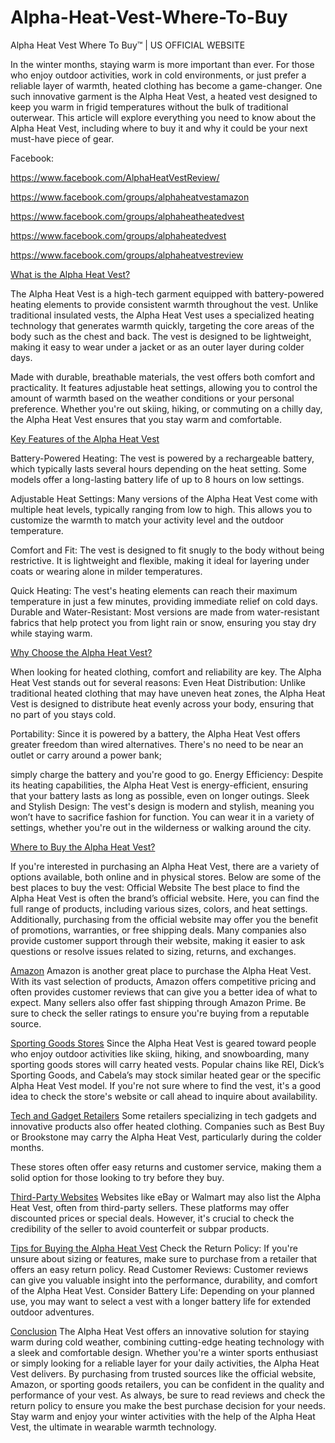 # Alpha-Heat-Vest-Where-To-Buy

Alpha Heat Vest Where To Buy™ | US OFFICIAL WEBSITE

In the winter months, staying warm is more important than ever. For those who enjoy outdoor activities, work in cold environments, or just prefer a reliable layer of warmth, heated clothing has become a game-changer. One such innovative garment is the Alpha Heat Vest, a heated vest designed to keep you warm in frigid temperatures without the bulk of traditional outerwear. This article will explore everything you need to know about the Alpha Heat Vest, including where to buy it and why it could be your next must-have piece of gear.

Facebook:

https://www.facebook.com/AlphaHeatVestReview/

https://www.facebook.com/groups/alphaheatvestamazon

https://www.facebook.com/groups/alphaheatheatedvest

https://www.facebook.com/groups/alphaheatedvest

https://www.facebook.com/groups/alphaheatvestreview


[What is the Alpha Heat Vest?](https://www.offerplox.com/e-commerce/alpha-heat-vest/)

The Alpha Heat Vest is a high-tech garment equipped with battery-powered heating elements to provide consistent warmth throughout the vest. Unlike traditional insulated vests, the Alpha Heat Vest uses a specialized heating technology that generates warmth quickly, targeting the core areas of the body such as the chest and back. The vest is designed to be lightweight, making it easy to wear under a jacket or as an outer layer during colder days.

Made with durable, breathable materials, the vest offers both comfort and practicality. It features adjustable heat settings, allowing you to control the amount of warmth based on the weather conditions or your personal preference. Whether you're out skiing, hiking, or commuting on a chilly day, the Alpha Heat Vest ensures that you stay warm and comfortable.

[Key Features of the Alpha Heat Vest](https://www.offerplox.com/e-commerce/alpha-heat-vest/)

Battery-Powered Heating: The vest is powered by a rechargeable battery, which typically lasts several hours depending on the heat setting. Some models offer a long-lasting battery life of up to 8 hours on low settings.

Adjustable Heat Settings: Many versions of the Alpha Heat Vest come with multiple heat levels, typically ranging from low to high. This allows you to customize the warmth to match your activity level and the outdoor temperature.

Comfort and Fit: The vest is designed to fit snugly to the body without being restrictive. It is lightweight and flexible, making it ideal for layering under coats or wearing alone in milder temperatures.

Quick Heating: The vest's heating elements can reach their maximum temperature in just a few minutes, providing immediate relief on cold days.
Durable and Water-Resistant: Most versions are made from water-resistant fabrics that help protect you from light rain or snow, ensuring you stay dry while staying warm.

[Why Choose the Alpha Heat Vest?](https://www.offerplox.com/e-commerce/alpha-heat-vest/)

When looking for heated clothing, comfort and reliability are key. The Alpha Heat Vest stands out for several reasons:
Even Heat Distribution: Unlike traditional heated clothing that may have uneven heat zones, the Alpha Heat Vest is designed to distribute heat evenly across your body, ensuring that no part of you stays cold.

Portability: Since it is powered by a battery, the Alpha Heat Vest offers greater freedom than wired alternatives. There's no need to be near an outlet or carry around a power bank; 

simply charge the battery and you're good to go.
Energy Efficiency: Despite its heating capabilities, the Alpha Heat Vest is energy-efficient, ensuring that your battery lasts as long as possible, even on longer outings.
Sleek and Stylish Design: The vest's design is modern and stylish, meaning you won’t have to sacrifice fashion for function. You can wear it in a variety of settings, whether you're out in the wilderness or walking around the city.

[Where to Buy the Alpha Heat Vest?](https://www.offerplox.com/e-commerce/alpha-heat-vest/)

If you're interested in purchasing an Alpha Heat Vest, there are a variety of options available, both online and in physical stores. Below are some of the best places to buy the vest:
Official Website
The best place to find the Alpha Heat Vest is often the brand’s official website. Here, you can find the full range of products, including various sizes, colors, and heat settings. Additionally, purchasing from the official website may offer you the benefit of promotions, warranties, or free shipping deals.
Many companies also provide customer support through their website, making it easier to ask questions or resolve issues related to sizing, returns, and exchanges.

[Amazon](https://www.offerplox.com/e-commerce/alpha-heat-vest/)
Amazon is another great place to purchase the Alpha Heat Vest. With its vast selection of products, Amazon offers competitive pricing and often provides customer reviews that can give you a better idea of what to expect. Many sellers also offer fast shipping through Amazon Prime.
Be sure to check the seller ratings to ensure you're buying from a reputable source.

[Sporting Goods Stores](https://www.offerplox.com/e-commerce/alpha-heat-vest/)
Since the Alpha Heat Vest is geared toward people who enjoy outdoor activities like skiing, hiking, and snowboarding, many sporting goods stores will carry heated vests. Popular chains like REI, Dick’s Sporting Goods, and Cabela’s may stock similar heated gear or the specific Alpha Heat Vest model.
If you're not sure where to find the vest, it's a good idea to check the store's website or call ahead to inquire about availability.

[Tech and Gadget Retailers](https://www.offerplox.com/e-commerce/alpha-heat-vest/)
Some retailers specializing in tech gadgets and innovative products also offer heated clothing. Companies such as Best Buy or Brookstone may carry the Alpha Heat Vest, particularly during the colder months.

These stores often offer easy returns and customer service, making them a solid option for those looking to try before they buy.

[Third-Party Websites](https://www.offerplox.com/e-commerce/alpha-heat-vest/)
Websites like eBay or Walmart may also list the Alpha Heat Vest, often from third-party sellers. These platforms may offer discounted prices or special deals. However, it's crucial to check the credibility of the seller to avoid counterfeit or subpar products.

[Tips for Buying the Alpha Heat Vest](https://www.offerplox.com/e-commerce/alpha-heat-vest/)
Check the Return Policy: If you're unsure about sizing or features, make sure to purchase from a retailer that offers an easy return policy.
Read Customer Reviews: Customer reviews can give you valuable insight into the performance, durability, and comfort of the Alpha Heat Vest.
Consider Battery Life: Depending on your planned use, you may want to select a vest with a longer battery life for extended outdoor adventures.

[Conclusion](https://www.offerplox.com/e-commerce/alpha-heat-vest/)
The Alpha Heat Vest offers an innovative solution for staying warm during cold weather, combining cutting-edge heating technology with a sleek and comfortable design. Whether you're a winter sports enthusiast or simply looking for a reliable layer for your daily activities, the Alpha Heat Vest delivers.
By purchasing from trusted sources like the official website, Amazon, or sporting goods retailers, you can be confident in the quality and performance of your vest. As always, be sure to read reviews and check the return policy to ensure you make the best purchase decision for your needs.
Stay warm and enjoy your winter activities with the help of the Alpha Heat Vest, the ultimate in wearable warmth technology.

